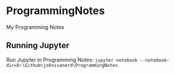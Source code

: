 # ProgrammingNotes
My Programming Notes

## Running Jupyter
Run Jupyter in Programming Notes:
`jupyter notebook --notebook-dir=D:\Github\johnisanerd\ProgrammingNotes`
